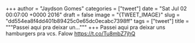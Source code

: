 
+++
author = "Jaydson Gomes"
categories = ["tweet"]
date = "Sat Jul 02 00:07:00 +0000 2016"
draft = false
image = "{TWEET_IMAGE}"
slug = "dd554ea8f4dd401b89425c0e65dc0ecabc7398ff"
tags = ["tweet"]
title = """Passei aqui pra deixar un..."""
+++
Passei aqui pra deixar uns hamburgers pra vcs. Falow https://t.co/Tu8mbZ7jhQ
